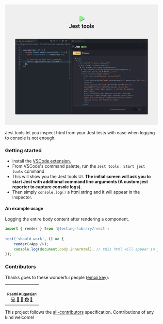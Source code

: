 <img src="https://raw.githubusercontent.com/Raathigesh/Jest-tools/main/icons/Github%20banner.png">

Jest tools let you inspect html from your Jest tests with ease when logging to console is not enough.

### Getting started

-   Install the [VSCode extension.](https://marketplace.visualstudio.com/items?itemName=Raathigeshan.jest-tools)
-   From VSCode's command palette, run the `Jest tools: Start jest tools` command.
-   This will show you the Jest tools UI. **The initial screen will ask you to start Jest with additional command line arguments (A custom jest reporter to capture console logs).**
-   Then simply `console.log()` a html string and it will appear in the inspector.

#### An example usage

Logging the entire body content after rendering a component.

```javascript
import { render } from '@testing-library/react';

test('should work', () => {
    render(<App />);
    console.log(document.body.innerHtml); // this html will appear in jest tools
});
```

### Contributors

Thanks goes to these wonderful people ([emoji key](https://allcontributors.org/docs/en/emoji-key)):

<!-- ALL-CONTRIBUTORS-LIST:START - Do not remove or modify this section -->
<!-- prettier-ignore-start -->
<!-- markdownlint-disable -->
<table>
  <tr>
    <td align="center"><a href="https://github.com/Raathigesh"><img src="https://avatars.githubusercontent.com/u/3108160?v=4?s=100" width="100px;" alt=""/><br /><sub><b>Raathi Kugarajan</b></sub></a><br /><a href="https://github.com/Raathigesh/Jest tools/commits?author=Raathigesh" title="Code">💻</a> <a href="https://github.com/Raathigesh/Jest tools/commits?author=Raathigesh" title="Documentation">📖</a> <a href="#ideas-Raathigesh" title="Ideas, Planning, & Feedback">🤔</a> <a href="#infra-Raathigesh" title="Infrastructure (Hosting, Build-Tools, etc)">🚇</a> <a href="#maintenance-Raathigesh" title="Maintenance">🚧</a></td>
  </tr>
</table>

<!-- markdownlint-restore -->
<!-- prettier-ignore-end -->

<!-- ALL-CONTRIBUTORS-LIST:END -->

This project follows the [all-contributors](https://github.com/all-contributors/all-contributors) specification. Contributions of any kind welcome!

